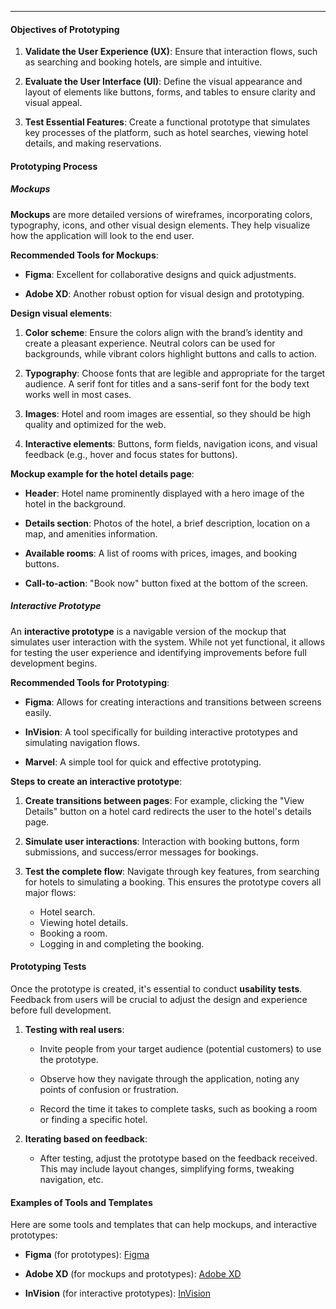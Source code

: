 ___
#### **Objectives of Prototyping**

1. **Validate the User Experience (UX)**: Ensure that interaction flows, such as searching and booking hotels, are simple and intuitive.

2. **Evaluate the User Interface (UI)**: Define the visual appearance and layout of elements like buttons, forms, and tables to ensure clarity and visual appeal.

3. **Test Essential Features**: Create a functional prototype that simulates key processes of the platform, such as hotel searches, viewing hotel details, and making reservations.

#### **Prototyping Process**

##### **Mockups**

**Mockups** are more detailed versions of wireframes, incorporating colors, typography, icons, and other visual design elements. They help visualize how the application will look to the end user.

**Recommended Tools for Mockups**:

- **Figma**: Excellent for collaborative designs and quick adjustments.

- **Adobe XD**: Another robust option for visual design and prototyping.

**Design visual elements**:

1. **Color scheme**: Ensure the colors align with the brand’s identity and create a pleasant experience. Neutral colors can be used for backgrounds, while vibrant colors highlight buttons and calls to action.

2. **Typography**: Choose fonts that are legible and appropriate for the target audience. A serif font for titles and a sans-serif font for the body text works well in most cases.

3. **Images**: Hotel and room images are essential, so they should be high quality and optimized for the web.

4. **Interactive elements**: Buttons, form fields, navigation icons, and visual feedback (e.g., hover and focus states for buttons).

**Mockup example for the hotel details page**:

- **Header**: Hotel name prominently displayed with a hero image of the hotel in the background.

- **Details section**: Photos of the hotel, a brief description, location on a map, and amenities information.

- **Available rooms**: A list of rooms with prices, images, and booking buttons.

- **Call-to-action**: "Book now" button fixed at the bottom of the screen.

##### **Interactive Prototype**

An **interactive prototype** is a navigable version of the mockup that simulates user interaction with the system. While not yet functional, it allows for testing the user experience and identifying improvements before full development begins.

**Recommended Tools for Prototyping**:

- **Figma**: Allows for creating interactions and transitions between screens easily.

- **InVision**: A tool specifically for building interactive prototypes and simulating navigation flows.

- **Marvel**: A simple tool for quick and effective prototyping.

**Steps to create an interactive prototype**:

1. **Create transitions between pages**: For example, clicking the "View Details" button on a hotel card redirects the user to the hotel's details page.

2. **Simulate user interactions**: Interaction with booking buttons, form submissions, and success/error messages for bookings.

3. **Test the complete flow**: Navigate through key features, from searching for hotels to simulating a booking. This ensures the prototype covers all major flows:

    - Hotel search.
    - Viewing hotel details.
    - Booking a room.
    - Logging in and completing the booking.

#### **Prototyping Tests**

Once the prototype is created, it's essential to conduct **usability tests**. Feedback from users will be crucial to adjust the design and experience before full development.

1. **Testing with real users**:
    
    - Invite people from your target audience (potential customers) to use the prototype.

    - Observe how they navigate through the application, noting any points of confusion or frustration.

    - Record the time it takes to complete tasks, such as booking a room or finding a specific hotel.

2. **Iterating based on feedback**:
    
    - After testing, adjust the prototype based on the feedback received. This may include layout changes, simplifying forms, tweaking navigation, etc.

#### **Examples of Tools and Templates**

Here are some tools and templates that can help mockups, and interactive prototypes:

- **Figma** (for prototypes): [Figma](https://www.figma.com/)

- **Adobe XD** (for mockups and prototypes): [Adobe XD](https://www.adobe.com/products/xd.html)

- **InVision** (for interactive prototypes): [InVision](https://www.invisionapp.com/)

